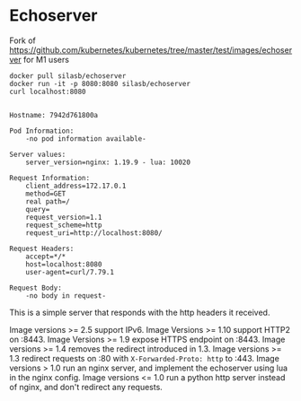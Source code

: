 # Echoserver

Fork of https://github.com/kubernetes/kubernetes/tree/master/test/images/echoserver for M1 users

```
docker pull silasb/echoserver
docker run -it -p 8080:8080 silasb/echoserver
curl localhost:8080


Hostname: 7942d761800a

Pod Information:
	-no pod information available-

Server values:
	server_version=nginx: 1.19.9 - lua: 10020

Request Information:
	client_address=172.17.0.1
	method=GET
	real path=/
	query=
	request_version=1.1
	request_scheme=http
	request_uri=http://localhost:8080/

Request Headers:
	accept=*/*
	host=localhost:8080
	user-agent=curl/7.79.1

Request Body:
	-no body in request-

```

This is a simple server that responds with the http headers it received.

Image versions >= 2.5 support IPv6.
Image Versions >= 1.10 support HTTP2 on :8443.
Image Versions >= 1.9 expose HTTPS endpoint on :8443.
Image versions >= 1.4 removes the redirect introduced in 1.3.
Image versions >= 1.3 redirect requests on :80 with `X-Forwarded-Proto: http` to :443.
Image versions > 1.0 run an nginx server, and implement the echoserver using lua in the nginx config.
Image versions <= 1.0 run a python http server instead of nginx, and don't redirect any requests.
